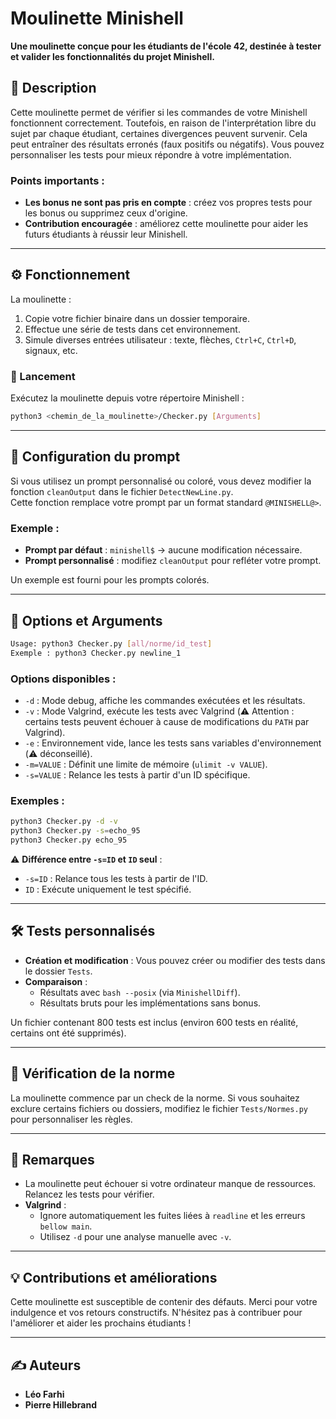 # Moulinette Minishell

**Une moulinette conçue pour les étudiants de l'école 42, destinée à tester et valider les fonctionnalités du projet Minishell.**

## 📖 Description

Cette moulinette permet de vérifier si les commandes de votre Minishell fonctionnent correctement. Toutefois, en raison de l'interprétation libre du sujet par chaque étudiant, certaines divergences peuvent survenir. Cela peut entraîner des résultats erronés (faux positifs ou négatifs). Vous pouvez personnaliser les tests pour mieux répondre à votre implémentation.

### Points importants :
- **Les bonus ne sont pas pris en compte** : créez vos propres tests pour les bonus ou supprimez ceux d'origine.
- **Contribution encouragée** : améliorez cette moulinette pour aider les futurs étudiants à réussir leur Minishell.

---

## ⚙️ Fonctionnement

La moulinette :
1. Copie votre fichier binaire dans un dossier temporaire.
2. Effectue une série de tests dans cet environnement.
3. Simule diverses entrées utilisateur : texte, flèches, `Ctrl+C`, `Ctrl+D`, signaux, etc.

### 🚀 Lancement

Exécutez la moulinette depuis votre répertoire Minishell :  
```bash
python3 <chemin_de_la_moulinette>/Checker.py [Arguments]
```

---

## 🎨 Configuration du prompt

Si vous utilisez un prompt personnalisé ou coloré, vous devez modifier la fonction `cleanOutput` dans le fichier `DetectNewLine.py`.  
Cette fonction remplace votre prompt par un format standard `@MINISHELL@>`.  

### Exemple :
- **Prompt par défaut** : `minishell$` → aucune modification nécessaire.
- **Prompt personnalisé** : modifiez `cleanOutput` pour refléter votre prompt.

Un exemple est fourni pour les prompts colorés.

---

## 🔧 Options et Arguments

```bash
Usage: python3 Checker.py [all/norme/id_test]
Exemple : python3 Checker.py newline_1
```

### Options disponibles :
- `-d` : Mode debug, affiche les commandes exécutées et les résultats.  
- `-v` : Mode Valgrind, exécute les tests avec Valgrind (⚠️ Attention : certains tests peuvent échouer à cause de modifications du `PATH` par Valgrind).  
- `-e` : Environnement vide, lance les tests sans variables d'environnement (⚠️ déconseillé).  
- `-m=VALUE` : Définit une limite de mémoire (`ulimit -v VALUE`).  
- `-s=VALUE` : Relance les tests à partir d'un ID spécifique.

### Exemples :
```bash
python3 Checker.py -d -v
python3 Checker.py -s=echo_95
python3 Checker.py echo_95
```

⚠️ **Différence entre `-s=ID` et `ID` seul** :
- `-s=ID` : Relance tous les tests à partir de l'ID.
- `ID` : Exécute uniquement le test spécifié.

---

## 🛠️ Tests personnalisés

- **Création et modification** : Vous pouvez créer ou modifier des tests dans le dossier `Tests`.
- **Comparaison** : 
  - Résultats avec `bash --posix` (via `MinishellDiff`).
  - Résultats bruts pour les implémentations sans bonus.

Un fichier contenant 800 tests est inclus (environ 600 tests en réalité, certains ont été supprimés).

---

## 🧪 Vérification de la norme

La moulinette commence par un check de la norme. Si vous souhaitez exclure certains fichiers ou dossiers, modifiez le fichier `Tests/Normes.py` pour personnaliser les règles.

---

## 📌 Remarques

- La moulinette peut échouer si votre ordinateur manque de ressources. Relancez les tests pour vérifier.  
- **Valgrind** :
  - Ignore automatiquement les fuites liées à `readline` et les erreurs `bellow main`.  
  - Utilisez `-d` pour une analyse manuelle avec `-v`.

---

## 💡 Contributions et améliorations

Cette moulinette est susceptible de contenir des défauts. Merci pour votre indulgence et vos retours constructifs. N'hésitez pas à contribuer pour l'améliorer et aider les prochains étudiants !

---

## ✍️ Auteurs

- **Léo Farhi**
- **Pierre Hillebrand**
